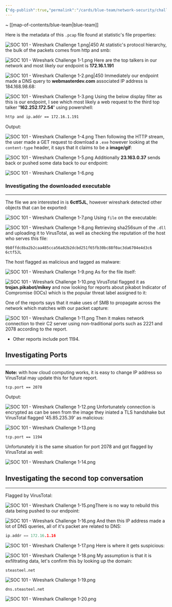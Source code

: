 ```yaml
---
{"dg-publish":true,"permalink":"/cards/blue-team/network-security/challenges/soc-101-wireshark-challenge-1/"}
---
```


~ [[map-of-contents/blue-team\|blue-team]] 

Here is the metadata of this `.pcap` file found at statistic's file properties:

![SOC 101 - Wireshark Challenge 1.png|450](/img/user/cards/blue-team/network-security/images/SOC%20101%20-%20Wireshark%20Challenge%201.png)
At statistic's protocol hierarchy, the bulk of the packets comes from http and smb:

![SOC 101 - Wireshark Challenge 1-1.png](/img/user/cards/blue-team/network-security/images/SOC%20101%20-%20Wireshark%20Challenge%201-1.png)
Here are the top talkers in our network and most likely our endpoint is **172.16.1.191**

![SOC 101 - Wireshark Challenge 1-2.png|450](/img/user/cards/blue-team/network-security/images/SOC%20101%20-%20Wireshark%20Challenge%201-2.png)
Immediately our endpoint made a DNS query to **webmasterdev.com** associated IP address is 184.168.98.68:

![SOC 101 - Wireshark Challenge 1-3.png](/img/user/cards/blue-team/network-security/images/SOC%20101%20-%20Wireshark%20Challenge%201-3.png)
Using the below display filter as this is our endpoint, I see which most likely a web request to the third top talker **'162.252.172.54'** using powershell:

```bash
http and ip.addr == 172.16.1.191
```

Output:

![SOC 101 - Wireshark Challenge 1-4.png](/img/user/cards/blue-team/network-security/images/SOC%20101%20-%20Wireshark%20Challenge%201-4.png)
Then following the HTTP stream, the user made a GET request to download a `.exe` however looking at the `content-type` header, it says that it claims to be a **image/gif**:

![SOC 101 - Wireshark Challenge 1-5.png](/img/user/cards/blue-team/network-security/images/SOC%20101%20-%20Wireshark%20Challenge%201-5.png)
Additionally **23.163.0.37** sends back or pushed some data back to our endpoint:

![SOC 101 - Wireshark Challenge 1-6.png](/img/user/cards/blue-team/network-security/images/SOC%20101%20-%20Wireshark%20Challenge%201-6.png)
### Investigating the downloaded executable
---
The file we are interested in is **6ctf5JL**, however wireshark detected other objects that can be exported:

![SOC 101 - Wireshark Challenge 1-7.png](/img/user/cards/blue-team/network-security/images/SOC%20101%20-%20Wireshark%20Challenge%201-7.png)
Using `file` on the executable:

![SOC 101 - Wireshark Challenge 1-8.png](/img/user/cards/blue-team/network-security/images/SOC%20101%20-%20Wireshark%20Challenge%201-8.png)
Retrieving sha256sum of the `.dll` and uploading it to VirusTotal, as well as checking the reputation of the host who serves this file:

```
9b8ffdc8ba2b2caa485cca56a82b2dcbd251f65fb30bc88f0ac3da6704e4d3c6  6ctf5JL
```

The host flagged as malicious and tagged as malware:

![SOC 101 - Wireshark Challenge 1-9.png](/img/user/cards/blue-team/network-security/images/SOC%20101%20-%20Wireshark%20Challenge%201-9.png)
As for the file itself:

![SOC 101 - Wireshark Challenge 1-10.png](/img/user/cards/blue-team/network-security/images/SOC%20101%20-%20Wireshark%20Challenge%201-10.png)
VirusTotal flagged it as **trojan.pikabot/mikey** and now looking for reports about pikabot Indicator of Compromise (IOCs) which is the popular threat label assigned to it:

One of the reports says that it make uses of SMB to propagate across the network which matches with our packet capture:

![SOC 101 - Wireshark Challenge 1-11.png](/img/user/cards/blue-team/network-security/images/SOC%20101%20-%20Wireshark%20Challenge%201-11.png)
Then it makes network connection to their C2 server using non-traditional ports such as 2221 and 2078 according to the report.

- Other reports include port 1194.
## Investigating Ports
---
**Note:** with how cloud computing works, it is easy to change IP address so VirusTotal may update this for future report.

```bash
tcp.port == 2078
```

Output:

![SOC 101 - Wireshark Challenge 1-12.png](/img/user/cards/blue-team/network-security/images/SOC%20101%20-%20Wireshark%20Challenge%201-12.png)
Unfortunately connection is encrypted as can be seen from the image they iniated a TLS handshake but VirusTotal flagged '45.85.235.39' as malicious:

![SOC 101 - Wireshark Challenge 1-13.png](/img/user/cards/blue-team/network-security/images/SOC%20101%20-%20Wireshark%20Challenge%201-13.png)

```
tcp.port == 1194
```

Unfortunately it is the same situation for port 2078 and got flagged by VirusTotal as well:

![SOC 101 - Wireshark Challenge 1-14.png](/img/user/cards/blue-team/network-security/images/SOC%20101%20-%20Wireshark%20Challenge%201-14.png)
## Investigating the second top conversation
---

Flagged by VirusTotal:

![SOC 101 - Wireshark Challenge 1-15.png](/img/user/cards/blue-team/network-security/images/SOC%20101%20-%20Wireshark%20Challenge%201-15.png)There is no way to rebuild this data being pushed to our endpoint:

![SOC 101 - Wireshark Challenge 1-16.png](/img/user/cards/blue-team/network-security/images/SOC%20101%20-%20Wireshark%20Challenge%201-16.png)
And then this IP address made a lot of DNS queries, all of it's packet are related to DNS:

```C
ip.addr == 172.16.1.16
```

![SOC 101 - Wireshark Challenge 1-17.png](/img/user/cards/blue-team/network-security/images/SOC%20101%20-%20Wireshark%20Challenge%201-17.png)
Here is where it gets suspicious:

![SOC 101 - Wireshark Challenge 1-18.png](/img/user/cards/blue-team/network-security/images/SOC%20101%20-%20Wireshark%20Challenge%201-18.png)
My assumption is that it is exfiltrating data, let's confirm this by looking up the domain:

```
steasteel.net
```

![SOC 101 - Wireshark Challenge 1-19.png](/img/user/cards/blue-team/network-security/images/SOC%20101%20-%20Wireshark%20Challenge%201-19.png)

```
dns.steasteel.net
```

![SOC 101 - Wireshark Challenge 1-20.png](/img/user/cards/blue-team/network-security/images/SOC%20101%20-%20Wireshark%20Challenge%201-20.png)